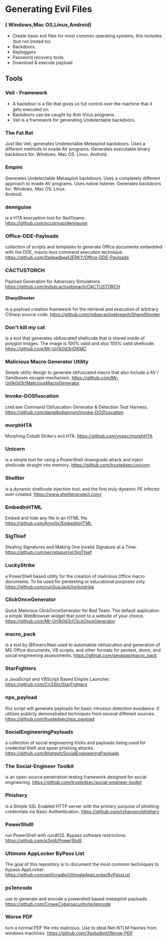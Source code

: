 # Generating Evil Files 
 ### ( Windows,Mac OS,Linux,Android)

 - Create basic evil ﬁles for most common operating systems, this includes (but not limited to): 
  - Backdoors. 
  - Keyloggers
  - Password recovery tools
  - Download & execute payload

## Tools
### Veil - Framework
 - A backdoor is a ﬁle that gives us full control over the machine that it gets executed on. 
 - Backdoors can be caught by Anti-Virus programs. 
 - Veil is a framework for generating Undetectable backdoors.
 
### The Fat Rat
 Just like Veil, generates Undetectable Metasploit backdoors. 
 Uses a different methods to evade AV programs. 
 Generates executable binary backdoors for: 
    Windows. 
    Mac OS. 
    Linux. 
    Android.
    
### Empire
  Generates Undetectable Metasploit backdoors. 
  Uses a  completely different approach to evade AV programs. 
  Uses native listener. 
  Generates backdoors for:
    Windows. 
    Mac OS. 
    Linux.  
    Android.
    
### demiguise
is a HTA encryption tool for RedTeams. https://github.com/nccgroup/demiguise

### Office-DDE-Payloads
collection of scripts and templates to generate Office documents embedded with the DDE, macro-less command execution technique. https://github.com/0xdeadbeefJERKY/Office-DDE-Payloads

### CACTUSTORCH 
Payload Generation for Adversary Simulations. https://github.com/mdsecactivebreach/CACTUSTORCH

#### SharpShooter
is a payload creation framework for the retrieval and execution of arbitrary CSharp source code. https://github.com/mdsecactivebreach/SharpShooter

### Don't kill my cat
is a tool that generates obfuscated shellcode that is stored inside of polyglot images. The image is 100% valid and also 100% valid shellcode. https://github.com/Mr-Un1k0d3r/DKMC

### Malicious Macro Generator Utility
Simple utility design to generate obfuscated macro that also include a AV / Sandboxes escape mechanism. https://github.com/Mr-Un1k0d3r/MaliciousMacroGenerator

### Invoke-DOSfuscation
cmd.exe Command Obfuscation Generator & Detection Test Harness. https://github.com/danielbohannon/Invoke-DOSfuscation

### morphHTA
Morphing Cobalt Strike's evil.HTA. https://github.com/vysec/morphHTA

### Unicorn
is a simple tool for using a PowerShell downgrade attack and inject shellcode straight into memory. https://github.com/trustedsec/unicorn

### Shellter
is a dynamic shellcode injection tool, and the first truly dynamic PE infector ever created. https://www.shellterproject.com/

### EmbedInHTML
Embed and hide any file in an HTML file. https://github.com/Arno0x/EmbedInHTML

### SigThief
Stealing Signatures and Making One Invalid Signature at a Time. https://github.com/secretsquirrel/SigThief

### LuckyStrike
a PowerShell based utility for the creation of malicious Office macro documents. To be used for pentesting or educational purposes only. https://github.com/curi0usJack/luckystrike

### ClickOnceGenerator
Quick Malicious ClickOnceGenerator for Red Team. The default application a simple WebBrowser widget that point to a website of your choice. https://github.com/Mr-Un1k0d3r/ClickOnceGenerator

### macro_pack
is a tool by @EmericNasi used to automatize obfuscation and generation of MS Office documents, VB scripts, and other formats for pentest, demo, and social engineering assessments. https://github.com/sevagas/macro_pack

### StarFighters
a JavaScript and VBScript Based Empire Launcher. https://github.com/Cn33liz/StarFighters

### nps_payload
this script will generate payloads for basic intrusion detection avoidance. It utilizes publicly demonstrated techniques from several different sources. https://github.com/trustedsec/nps_payload

### SocialEngineeringPayloads
a collection of social engineering tricks and payloads being used for credential theft and spear phishing attacks. https://github.com/bhdresh/SocialEngineeringPayloads

### The Social-Engineer Toolkit
is an open-source penetration testing framework designed for social engineering. https://github.com/trustedsec/social-engineer-toolkit

### Phishery
is a Simple SSL Enabled HTTP server with the primary purpose of phishing credentials via Basic Authentication.  https://github.com/ryhanson/phishery

### PowerShdll
run PowerShell with rundll32. Bypass software restrictions. https://github.com/p3nt4/PowerShdll

### Ultimate AppLocker ByPass List
The goal of this repository is to document the most common techniques to bypass AppLocker. https://github.com/api0cradle/UltimateAppLockerByPassList

### ps1encode
use to generate and encode a powershell based metasploit payloads. https://github.com/CroweCybersecurity/ps1encode

### Worse PDF
turn a normal PDF file into malicious. Use to steal Net-NTLM Hashes from windows machines. https://github.com/3gstudent/Worse-PDF


